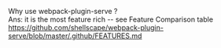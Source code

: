 

Why use webpack-plugin-serve ? <br>
Ans: it is the most feature rich -- see Feature Comparison table <br>
https://github.com/shellscape/webpack-plugin-serve/blob/master/.github/FEATURES.md






